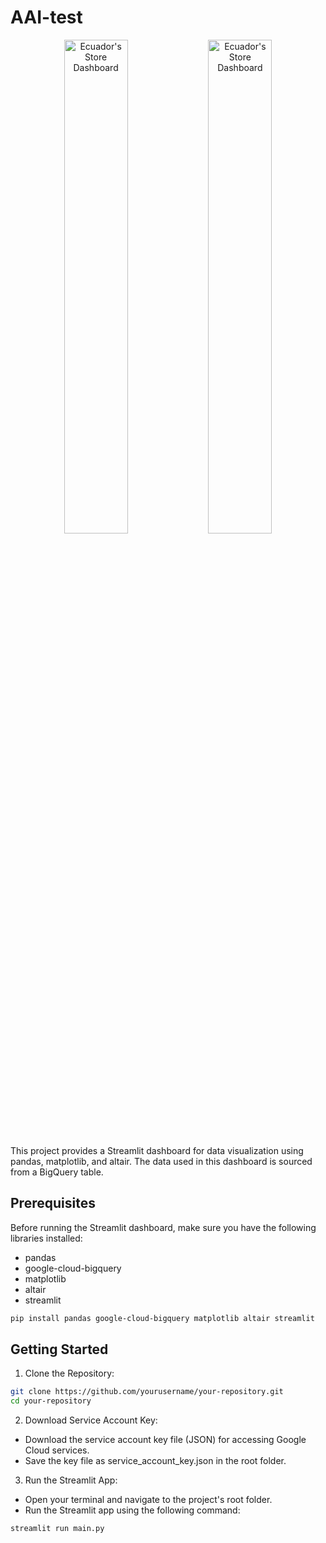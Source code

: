 # AAI-test

<div align="center">
    <img src="https://github.com/rhamdansyahrulm/AAI-test/assets/141615487/f3ee3d59-f649-4ec7-9c4b-0f8cd631eca3" alt="Ecuador's Store Dashboard" width="45%">
    <img src="https://github.com/rhamdansyahrulm/AAI-test/assets/141615487/11e0e600-0ff7-4ece-adbe-c3cd17ccfd80" alt="Ecuador's Store Dashboard" width="45%">
  </a>
</div>

This project provides a Streamlit dashboard for data visualization using pandas, matplotlib, and altair. The data used in this dashboard is sourced from a BigQuery table.

## Prerequisites

Before running the Streamlit dashboard, make sure you have the following libraries installed:

- pandas
- google-cloud-bigquery
- matplotlib
- altair
- streamlit

```bash
pip install pandas google-cloud-bigquery matplotlib altair streamlit
```

## Getting Started

1. Clone the Repository:

```bash
git clone https://github.com/yourusername/your-repository.git
cd your-repository
```
2. Download Service Account Key:

- Download the service account key file (JSON) for accessing Google Cloud services.
- Save the key file as service_account_key.json in the root folder.

3. Run the Streamlit App:

- Open your terminal and navigate to the project's root folder.
- Run the Streamlit app using the following command:
```bash
streamlit run main.py
```
